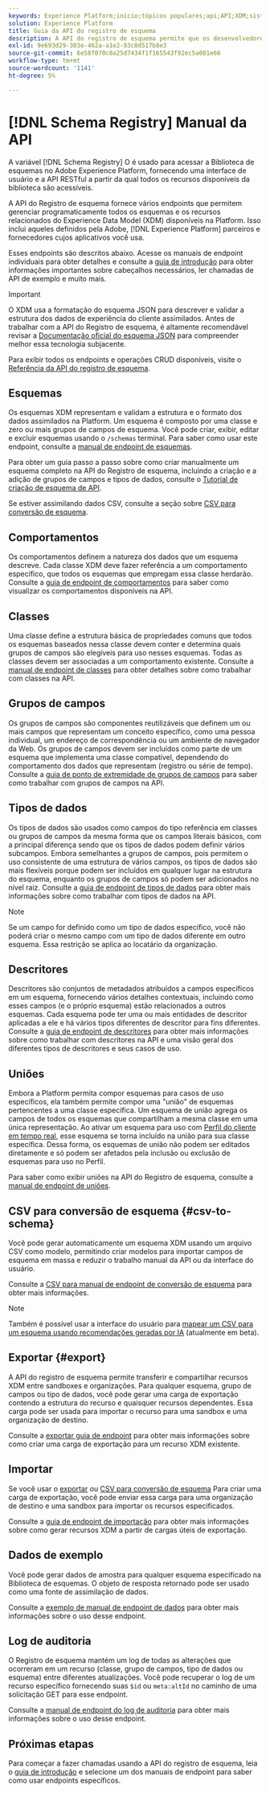 ```yaml
---
keywords: Experience Platform;início;tópicos populares;api;API;XDM;sistema XDM;modelo de dados de experiência;modelo de dados de experiência;modelo de dados de experiência;modelo de dados;modelo de dados;modelo de dados;registro de esquema;Registro de esquema;
solution: Experience Platform
title: Guia da API do registro de esquema
description: A API do registro de esquema permite que os desenvolvedores gerenciem programaticamente todos os esquemas e recursos relacionados do Experience Data Model (XDM) no Adobe Experience Platform. Siga este manual para saber como executar operações importantes usando a API.
exl-id: 9e693d29-303e-462a-a1e2-93c0d517b8e3
source-git-commit: 6e58f070c0a25d7434f1f165543f92ec5a081e66
workflow-type: tm+mt
source-wordcount: '1141'
ht-degree: 5%

---
```


# [!DNL Schema Registry] Manual da API

A variável [!DNL Schema Registry] O é usado para acessar a Biblioteca de esquemas no Adobe Experience Platform, fornecendo uma interface de usuário e a API RESTful a partir da qual todos os recursos disponíveis da biblioteca são acessíveis.

A API do Registro de esquema fornece vários endpoints que permitem gerenciar programaticamente todos os esquemas e os recursos relacionados do Experience Data Model (XDM) disponíveis na Platform. Isso inclui aqueles definidos pela Adobe, [!DNL Experience Platform] parceiros e fornecedores cujos aplicativos você usa.

Esses endpoints são descritos abaixo. Acesse os manuais de endpoint individuais para obter detalhes e consulte a [guia de introdução](./getting-started.md) para obter informações importantes sobre cabeçalhos necessários, ler chamadas de API de exemplo e muito mais.

>[!IMPORTANT]
>
>O XDM usa a formatação do esquema JSON para descrever e validar a estrutura dos dados de experiência do cliente assimilados. Antes de trabalhar com a API do Registro de esquema, é altamente recomendável revisar a [Documentação oficial do esquema JSON](https://json-schema.org/) para compreender melhor essa tecnologia subjacente.

Para exibir todos os endpoints e operações CRUD disponíveis, visite o [Referência da API do registro de esquema](https://www.adobe.io/experience-platform-apis/references/schema-registry/).

## Esquemas

Os esquemas XDM representam e validam a estrutura e o formato dos dados assimilados na Platform. Um esquema é composto por uma classe e zero ou mais grupos de campos de esquema. Você pode criar, exibir, editar e excluir esquemas usando o `/schemas` terminal. Para saber como usar este endpoint, consulte a [manual de endpoint de esquemas](./schemas.md).

Para obter um guia passo a passo sobre como criar manualmente um esquema completo na API do Registro de esquema, incluindo a criação e a adição de grupos de campos e tipos de dados, consulte o [Tutorial de criação de esquema de API](../tutorials/create-schema-api.md).

Se estiver assimilando dados CSV, consulte a seção sobre [CSV para conversão de esquema](#csv-to-schema).

## Comportamentos

Os comportamentos definem a natureza dos dados que um esquema descreve. Cada classe XDM deve fazer referência a um comportamento específico, que todos os esquemas que empregam essa classe herdarão. Consulte a [guia de endpoint de comportamentos](./behaviors.md) para saber como visualizar os comportamentos disponíveis na API.

## Classes

Uma classe define a estrutura básica de propriedades comuns que todos os esquemas baseados nessa classe devem conter e determina quais grupos de campos são elegíveis para uso nesses esquemas. Todas as classes devem ser associadas a um comportamento existente. Consulte a [manual de endpoint de classes](./classes.md) para obter detalhes sobre como trabalhar com classes na API.

## Grupos de campos

Os grupos de campos são componentes reutilizáveis que definem um ou mais campos que representam um conceito específico, como uma pessoa individual, um endereço de correspondência ou um ambiente de navegador da Web. Os grupos de campos devem ser incluídos como parte de um esquema que implementa uma classe compatível, dependendo do comportamento dos dados que representam (registro ou série de tempo). Consulte a [guia de ponto de extremidade de grupos de campos](./field-groups.md) para saber como trabalhar com grupos de campos na API.

## Tipos de dados

Os tipos de dados são usados como campos do tipo referência em classes ou grupos de campos da mesma forma que os campos literais básicos, com a principal diferença sendo que os tipos de dados podem definir vários subcampos. Embora semelhantes a grupos de campos, pois permitem o uso consistente de uma estrutura de vários campos, os tipos de dados são mais flexíveis porque podem ser incluídos em qualquer lugar na estrutura do esquema, enquanto os grupos de campos só podem ser adicionados no nível raiz. Consulte a [guia de endpoint de tipos de dados](./data-types.md) para obter mais informações sobre como trabalhar com tipos de dados na API.

>[!NOTE]
>
>Se um campo for definido como um tipo de dados específico, você não poderá criar o mesmo campo com um tipo de dados diferente em outro esquema. Essa restrição se aplica ao locatário da organização.

## Descritores

Descritores são conjuntos de metadados atribuídos a campos específicos em um esquema, fornecendo vários detalhes contextuais, incluindo como esses campos (e o próprio esquema) estão relacionados a outros esquemas. Cada esquema pode ter uma ou mais entidades de descritor aplicadas a ele e há vários tipos diferentes de descritor para fins diferentes. Consulte a [guia de endpoint de descritores](./descriptors.md) para obter mais informações sobre como trabalhar com descritores na API e uma visão geral dos diferentes tipos de descritores e seus casos de uso.

## Uniões

Embora a Platform permita compor esquemas para casos de uso específicos, ela também permite compor uma &quot;união&quot; de esquemas pertencentes a uma classe específica. Um esquema de união agrega os campos de todos os esquemas que compartilham a mesma classe em uma única representação. Ao ativar um esquema para uso com [Perfil do cliente em tempo real](../../profile/home.md), esse esquema se torna incluído na união para sua classe específica. Dessa forma, os esquemas de união não podem ser editados diretamente e só podem ser afetados pela inclusão ou exclusão de esquemas para uso no Perfil.

Para saber como exibir uniões na API do Registro de esquema, consulte a [manual de endpoint de uniões](./unions.md).

## CSV para conversão de esquema {#csv-to-schema}

Você pode gerar automaticamente um esquema XDM usando um arquivo CSV como modelo, permitindo criar modelos para importar campos de esquema em massa e reduzir o trabalho manual da API ou da interface do usuário.

Consulte a [CSV para manual de endpoint de conversão de esquema](./export.md) para obter mais informações.

>[!NOTE]
>
>Também é possível usar a interface do usuário para [mapear um CSV para um esquema usando recomendações geradas por IA](../../ingestion/tutorials/map-csv/recommendations.md) (atualmente em beta).

## Exportar {#export}

A API do registro de esquema permite transferir e compartilhar recursos XDM entre sandboxes e organizações. Para qualquer esquema, grupo de campos ou tipo de dados, você pode gerar uma carga de exportação contendo a estrutura do recurso e quaisquer recursos dependentes. Essa carga pode ser usada para importar o recurso para uma sandbox e uma organização de destino.

Consulte a [exportar guia de endpoint](./export.md) para obter mais informações sobre como criar uma carga de exportação para um recurso XDM existente.

## Importar

Se você usar o [exportar](#export) ou [CSV para conversão de esquema](./import.md) Para criar uma carga de exportação, você pode enviar essa carga para uma organização de destino e uma sandbox para importar os recursos especificados.

Consulte a [guia de endpoint de importação](./export.md) para obter mais informações sobre como gerar recursos XDM a partir de cargas úteis de exportação.

## Dados de exemplo

Você pode gerar dados de amostra para qualquer esquema especificado na Biblioteca de esquemas. O objeto de resposta retornado pode ser usado como uma fonte de assimilação de dados.

Consulte a [exemplo de manual de endpoint de dados](./sample-data.md) para obter mais informações sobre o uso desse endpoint.

## Log de auditoria

O Registro de esquema mantém um log de todas as alterações que ocorreram em um recurso (classe, grupo de campos, tipo de dados ou esquema) entre diferentes atualizações. Você pode recuperar o log de um recurso específico fornecendo suas `$id` ou `meta:altId` no caminho de uma solicitação GET para esse endpoint.

Consulte a [manual de endpoint do log de auditoria](./audit-log.md) para obter mais informações sobre o uso desse endpoint.

## Próximas etapas

Para começar a fazer chamadas usando a API do registro de esquema, leia o [guia de introdução](./getting-started.md) e selecione um dos manuais de endpoint para saber como usar endpoints específicos.
